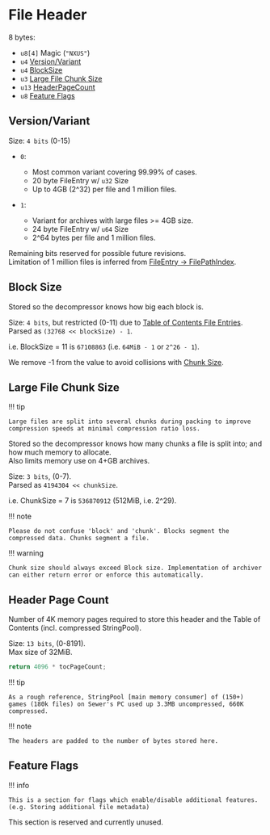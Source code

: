 ﻿# File Header

8 bytes:

- `u8[4]` Magic (`"NXUS"`)
- `u4` [Version/Variant](#versionvariant)
- `u4` [BlockSize](#block-size)
- `u3` [Large File Chunk Size](#large-file-chunk-size)
- `u13` [HeaderPageCount](#headerpagecount)
- `u8` [Feature Flags](#feature-flags)

## Version/Variant

Size: `4 bits` (0-15)

- `0`:
    - Most common variant covering 99.99% of cases.
    - 20 byte FileEntry w/ `u32` Size
    - Up to 4GB (2^32) per file and 1 million files.

- `1`:
    - Variant for archives with large files >= 4GB size.
    - 24 byte FileEntry w/ `u64` Size
    - 2^64 bytes per file and 1 million files.

Remaining bits reserved for possible future revisions.  
Limitation of 1 million files is inferred from [FileEntry -> FilePathIndex](./Table-Of-Contents.md).

## Block Size

Stored so the decompressor knows how big each block is.

Size: `4 bits`, but restricted (0-11) due to [Table of Contents File Entries](./Table-Of-Contents.md).  
Parsed as `(32768 << blockSize) - 1`.

i.e. BlockSize = 11 is `67108863` (i.e. `64MiB - 1` or `2^26 - 1`).  

We remove -1 from the value to avoid collisions with [Chunk Size](#large-file-chunk-size).  

## Large File Chunk Size

!!! tip

    Large files are split into several chunks during packing to improve compression speeds at minimal compression ratio loss.  

Stored so the decompressor knows how many chunks a file is split into; and how much memory to allocate.  
Also limits memory use on 4+GB archives.  

Size: `3 bits`, (0-7).  
Parsed as `4194304 << chunkSize`.  

i.e. ChunkSize = 7 is `536870912` (512MiB, i.e. 2^29).  

!!! note

    Please do not confuse 'block' and 'chunk'. Blocks segment the compressed data. Chunks segment a file.

!!! warning

    Chunk size should always exceed Block size. Implementation of archiver can either return error or enforce this automatically.

## Header Page Count

Number of 4K memory pages required to store this header and the Table of Contents (incl. compressed StringPool).  

Size: `13 bits`, (0-8191).  
Max size of 32MiB.  

```csharp
return 4096 * tocPageCount;
```

!!! tip

    As a rough reference, StringPool [main memory consumer] of (150+) games (180k files) on Sewer's PC used up 3.3MB uncompressed, 660K compressed.

!!! note

    The headers are padded to the number of bytes stored here.

## Feature Flags

!!! info

    This is a section for flags which enable/disable additional features. (e.g. Storing additional file metadata)

This section is reserved and currently unused.